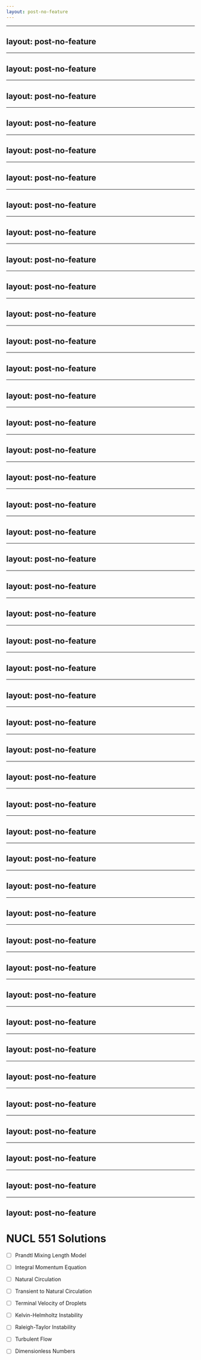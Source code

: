 ```yaml
---
layout: post-no-feature
---
```



---
layout: post-no-feature
---


---
layout: post-no-feature
---


---
layout: post-no-feature
---


---
layout: post-no-feature
---


---
layout: post-no-feature
---


---
layout: post-no-feature
---


---
layout: post-no-feature
---


---
layout: post-no-feature
---


---
layout: post-no-feature
---


---
layout: post-no-feature
---


---
layout: post-no-feature
---


---
layout: post-no-feature
---


---
layout: post-no-feature
---


---
layout: post-no-feature
---


---
layout: post-no-feature
---


---
layout: post-no-feature
---


---
layout: post-no-feature
---


---
layout: post-no-feature
---


---
layout: post-no-feature
---


---
layout: post-no-feature
---


---
layout: post-no-feature
---


---
layout: post-no-feature
---


---
layout: post-no-feature
---


---
layout: post-no-feature
---


---
layout: post-no-feature
---


---
layout: post-no-feature
---


---
layout: post-no-feature
---


---
layout: post-no-feature
---


---
layout: post-no-feature
---


---
layout: post-no-feature
---


---
layout: post-no-feature
---


---
layout: post-no-feature
---


---
layout: post-no-feature
---


---
layout: post-no-feature
---


---
layout: post-no-feature
---


---
layout: post-no-feature
---


---
layout: post-no-feature
---


---
layout: post-no-feature
---


---
layout: post-no-feature
---


---
layout: post-no-feature
---


---
layout: post-no-feature
---


---
layout: post-no-feature
---


---
layout: post-no-feature
---


---
layout: post-no-feature
---


# NUCL 551 Solutions

- [ ] Prandtl Mixing Length Model
- [ ] Integral Momentum Equation
- [ ] Natural Circulation
- [ ] Transient to Natural Circulation
- [ ] Terminal Velocity of Droplets
- [ ] Kelvin-Helmholtz Instability
- [ ] Raleigh-Taylor Instability
- [ ] Turbulent Flow
- [ ] Dimensionless Numbers












































